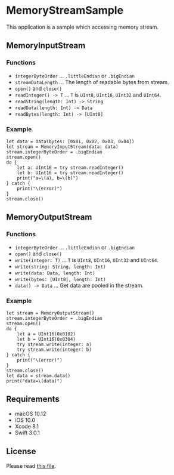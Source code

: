 # MemoryStreamSample

This application is a sample which accessing memory stream.

## MemoryInputStream

### Functions

- `integerByteOrder` ... `.littleEndian` or `.bigEndian`
- `streamDataLength` ... The length of readable bytes from stream.
- `open()` and `close()`
- `readInteger() -> T` ... `T` is `UInt8`, `UInt16`, `UInt32` and `UInt64`.
- `readString(length: Int) -> String`
- `readData(length: Int) -> Data`
- `readBytes(length: Int) -> [UInt8]`

### Example

```
let data = Data(bytes: [0x01, 0x02, 0x03, 0x04])
let stream = MemoryInputStream(data: data)
stream.integerByteOrder = .bigEndian
stream.open()
do {
	let a: UInt16 = try stream.readInteger()
	let b: UInt16 = try stream.readInteger()
	print("a=\(a), b=\(b)")
} catch {
	print("\(error)")
}
stream.close()
```

## MemoryOutputStream

### Functions

- `integerByteOrder` ... `.littleEndian` or `.bigEndian`
- `open()` and `close()`
- `write(integer: T)` ... `T` is `UInt8`, `UInt16`, `UInt32` and `UInt64`.
- `write(string: String, length: Int)`
- `write(data: Data, length: Int)`
- `write(bytes: [UInt8], length: Int)`
- `data() -> Data` ... Get data are pooled in the stream.

### Example

```
let stream = MemoryOutputStream()
stream.integerByteOrder = .bigEndian
stream.open()
do {
	let a = UInt16(0x0102)
	let b = UInt16(0x0304)
	try stream.write(integer: a)
	try stream.write(integer: b)
} catch {
	print("\(error)")
}
stream.close()
let data = stream.data()
print("data=\(data)")
```

## Requirements

* macOS 10.12
* iOS 10.0
* Xcode 8.1
* Swift 3.0.1


## License

Please read [this file](LICENSE).
